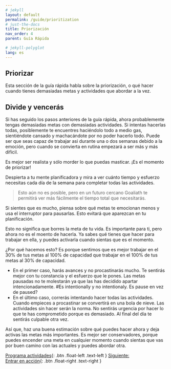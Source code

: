 ```yaml
---
# jekyll
layout: default
permalink: /guide/prioritization
# just-the-docs
title: Priorización
nav_order: 4
parent: Guía Rápida

# jekyll-polyglot
lang: es
---
```

## Priorizar 

Esta sección de la guía rápida habla sobre la priorización, o qué hacer cuando tienes demasiadas metas y actividades que abordar a la vez.

## Divide y vencerás
Si has seguido los pasos anteriores de la guía rápida, ahora probablemente tengas demasiadas metas con demasiadas actividades. Si intentas hacerlas todas, posiblemente te encuentres haciéndolo todo a medio gas, sientiéndote cansado y machacándote por no poder hacerlo todo. Puede ser que seas capaz de trabajar asi durante una o dos semanas debido a la emoción, pero cuando se convierta en rutina empezará a ser más y más difícil.

Es mejor ser realista y sólo morder lo que puedas masticar. ¡Es el momento de priorizar!

Despierta a tu mente planificadora y mira a ver cuánto tiempo y esfuerzo necesitas cada día de la semana para completar todas las actividades.

>Esto aún no es posible, pero en un futuro cercano Goaliath te permitirá ver más fácilmente el tiempo total que necesitarás.

Si sientes que es mucho, piensa sobre qué metas te emocionan menos y usa el interruptor para pausarlas. Esto evitará que aparezcan en tu planificación.

Esto no significa que borres la meta de tu vida. Es importante para ti, pero ahora no es el moento de hacerla. Ya sabes qué tienes que hacer para trabajar en ella, y puedes activarla cuando sientas que es el momento.

¿Por qué hacemos esto? Es porque sentimos que es mejor trabajar en el 30% de tus metas al 100% de capacidad que trabajar en el 100% de tus metas al 30% de capacidad.
  - En el primer caso, harás avances y no procastinarás mucho. Te sentirás mejor con tu constancia y el esfuerzo que le pones. Las metas pausadas no te molestarán ya que las has decidido apartar intencionadamente. #Es intentionally y no intentionaly. Es pause en vez de paused?
  - En el último caso, correrás intentando hacer todas las actividades. Cuando empieces a procastinar se convertirá en una bola de nieve. Las actividades sin hacer serán la norma. No sentirás urgencia por hacer lo que te has comprometido porque es demasiado. Al final del día te sentirás culpable otra vez.

Así que, haz una buena estimación sobre qué puedes hacer ahora y deja activas las metas más importantes. Es mejor ser conservadores, porque puedes encender una meta en cualquier momento cuando sientas que vas por buen camino con las actuales y puedes abordar otra.

[Programa actividades](/guide/activities){: .btn .float-left .text-left }
[Siguiente:<br/>Entrar en acción](/guide/action){: .btn .float-right .text-right }
<br/><br/>